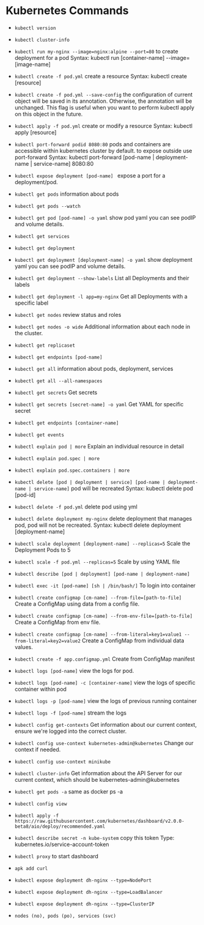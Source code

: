 # Kubernetes Commands

-	`kubectl version`
-	`kubectl cluster-info`
-	`kubectl run my-nginx --image=nginx:alpine --port=80` to create deployment for a pod Syntax: kubectl run [container-name] --image=[image-name]
-	`kubectl create -f pod.yml` create a resource Syntax: kubectl create [resource]
-	`kubectl create -f pod.yml --save-config` the configuration of current object will be saved in its annotation. Otherwise, the annotation will be unchanged. This flag is useful when you want to perform kubectl apply on this object in the future.
-	`kubectl apply -f pod.yml` create or modify a resource Syntax: kubectl apply [resource]
-	`kubectl port-forward podid 8080:80` pods and containers are accessible within kubernetes cluster by default. to expose outside use port-forward Syntax: kubectl port-forward [pod-name | deployment-name | service-name] 8080:80
-	`kubectl expose deployment [pod-name] ` expose a port for a deployment/pod.
-	`kubectl get pods` information about pods
-   `kubectl get pods --watch`
-   `kubectl get pod [pod-name] -o yaml` show pod yaml you can see podIP and volume details.
-	`kubectl get services`
-   `kubectl get deployment`
-   `kubectl get deployment [deployment-name] -o yaml` show deployment yaml you can see podIP and volume details.
-   `kubectl get deployment --show-labels` List all Deployments and their labels
-   `kubectl get deployment -l app=my-nginx` Get all Deployments with a specific label
-   `kubectl get nodes` review status and roles
-   `kubectl get nodes -o wide` Additional information about each node in the cluster.
-   `kubectl get replicaset`
-   `kubectl get endpoints [pod-name]`
-	`kubectl get all` information about pods, deployment, services
-   `kubectl get all --all-namespaces`
-   `kubectl get secrets` Get secrets
-   `kubectl get secrets [secret-name] -o yaml` Get YAML for specific secret
-   `kubectl get endpoints [container-name]`
-   `kubectl get events`
-   `kubectl explain pod | more` Explain an individual resource in detail
-   `kubectl explain pod.spec | more` 
-   `kubectl explain pod.spec.containers | more` 
-	`kubectl delete [pod | deployment | service] [pod-name | deployment-name | service-name]` pod will be recreated Syntax: kubectl delete pod [pod-id]
-	`kubectl delete -f pod.yml` delete pod using yml
-	`kubectl delete deployment my-nginx` delete deployment that manages pod, pod will not be recreated. Syntax: kubectl delete deployment [deployment-name]
-   `kubectl scale deployment [deployment-name] --replicas=5` Scale the Deployment Pods to 5
-   `kubectl scale -f pod.yml --replicas=5` Scale by using YAML file
-   `kubectl describe [pod | deployment] [pod-name | deployment-name]`
-   `kubectl exec -it [pod-name] [sh | /bin/bash/]` To login into container
-   `kubectl create configmap [cm-name] --from-file=[path-to-file]` Create a ConfigMap using data from a config file.
-   `kubectl create configmap [cm-name] --from-env-file=[path-to-file]` Create a ConfigMap from env file.
-   `kubectl create configmap [cm-name] --from-literal=key1=value1 --from-literal=key2=value2` Create a ConfigMap from individual data values.
-   `kubectl create -f app.configmap.yml` Create from ConfigMap manifest
-   `kubectl logs [pod-name]` view the logs for pod.
-   `kubectl logs [pod-name] -c [container-name]` view the logs of specific container within pod
-   `kubectl logs -p [pod-name]` view the logs of previous running container
-   `kubectl logs -f [pod-name]` stream the logs
-   `kubectl config get-contexts` Get information about our current context, ensure we're logged into the correct cluster.
-   `kubectl config use-context kubernetes-admin@kubernetes` Change our context if needed.
-   `kubectl config use-context minikube`
-   `kubectl cluster-info` Get information about the API Server for our current context, which should be kubernetes-admin@kubernetes
-   `kubectl get pods -a` same as docker ps -a
-   `kubectl config view`


-	`kubectl apply -f https://raw.githubusercontent.com/kubernetes/dashboard/v2.0.0-beta8/aio/deploy/recommended.yaml`
-	`kubectl describe secret -n kube-system` copy this token Type:  kubernetes.io/service-account-token
-	`kubectl proxy` to start dashboard
-   `apk add curl`
-   `kubectl expose deployment dh-nginx --type=NodePort`
-   `kubectl expose deployment dh-nginx --type=LoadBalancer`
-   `kubectl expose deployment dh-nginx --type=ClusterIP`

-   `nodes (no), pods (po), services (svc)`

